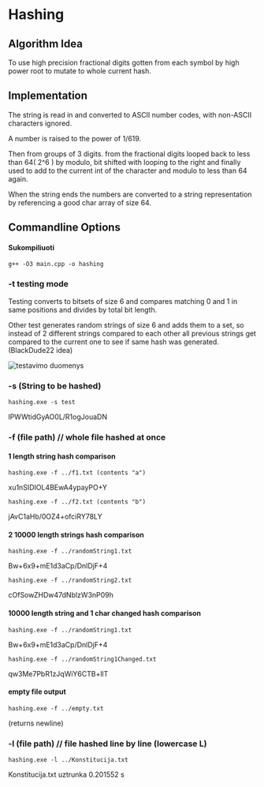 # Hashing

## Algorithm Idea

To use high precision fractional digits gotten from each symbol by high power root to mutate to whole current hash.

## Implementation

The string is read in and converted to ASCII number codes, with non-ASCII characters ignored.

A number is raised to the power of 1/619.

Then from groups of 3 digits. from the fractional digits looped back to less than 64( 2^6 ) by modulo, bit shifted with looping to the right and finally used to add to the current int of the character and modulo to less than 64 again.

When the string ends the numbers are converted to a string representation by referencing a good char array of size 64.

## Commandline Options

#### Sukompiliuoti

`g++ -O3 main.cpp -o hashing`

### -t testing mode

Testing converts to bitsets of size 6 and compares matching 0 and 1 in same positions and divides by total bit length.

Other test generates random strings of size 6 and adds them to a set, so instead of 2 different strings compared to each other all previous strings get compared to the current one to see if same hash was generated. (BlackDude22 idea)

![testavimo duomenys](https://i.imgur.com/NGBRGFp.png "testavimo duomenys")

### -s (String to be hashed)

`hashing.exe -s test`

lPWWtidGyAO0L/R1ogJouaDN


### -f (file path) // whole file hashed at once

#### 1 length string hash comparison

`hashing.exe -f ../f1.txt (contents "a")`

xu1nSIDIOL4BEwA4ypayPO+Y

`hashing.exe -f ../f2.txt (contents "b")`

jAvC1aHb/0OZ4+ofciRY78LY

#### 2 10000 length strings hash comparison

`hashing.exe -f ../randomString1.txt`


Bw+6x9+mE1d3aCp/DnlDjF+4

`hashing.exe -f ../randomString2.txt`


cOfSowZHDw47dNblzW3nP09h

#### 10000 length string and 1 char changed hash comparison

`hashing.exe -f ../randomString1.txt`


Bw+6x9+mE1d3aCp/DnlDjF+4

`hashing.exe -f ../randomString1Changed.txt`


qw3Me7PbR1zJqWiY6CTB+llT

#### empty file output

`hashing.exe -f ../empty.txt`


(returns newline)


### -l (file path) // file hashed line by line (lowercase L)

`hashing.exe -l ../Konstitucija.txt`

Konstitucija.txt uztrunka 0.201552 s
